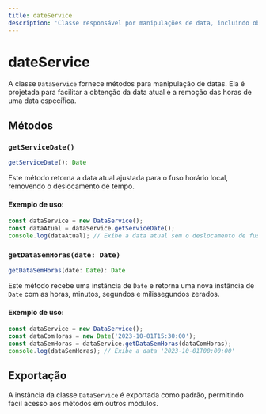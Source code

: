 ```yaml
---
title: dateService
description: 'Classe responsável por manipulações de data, incluindo obtenção da data atual e remoção de horas de uma data específica.'
---
```


# dateService

A classe `DataService` fornece métodos para manipulação de datas. Ela é projetada para facilitar a obtenção da data atual e a remoção das horas de uma data específica.

## Métodos

### `getServiceDate()`

```typescript
getServiceDate(): Date
```

Este método retorna a data atual ajustada para o fuso horário local, removendo o deslocamento de tempo.

#### Exemplo de uso:

```typescript
const dataService = new DataService();
const dataAtual = dataService.getServiceDate();
console.log(dataAtual); // Exibe a data atual sem o deslocamento de fuso horário
```

### `getDataSemHoras(date: Date)`

```typescript
getDataSemHoras(date: Date): Date
```

Este método recebe uma instância de `Date` e retorna uma nova instância de `Date` com as horas, minutos, segundos e milissegundos zerados.

#### Exemplo de uso:

```typescript
const dataService = new DataService();
const dataComHoras = new Date('2023-10-01T15:30:00');
const dataSemHoras = dataService.getDataSemHoras(dataComHoras);
console.log(dataSemHoras); // Exibe a data '2023-10-01T00:00:00'
```

## Exportação

A instância da classe `DataService` é exportada como padrão, permitindo fácil acesso aos métodos em outros módulos.